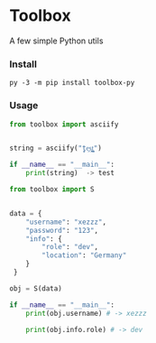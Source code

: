 # Toolbox
A few simple Python utils

### Install
```shell
py -3 -m pip install toolbox-py
```

### Usage
```py
from toolbox import asciify


string = asciify("t̤̜̗e͖s̯̘͓t̜̣̮̼͉̣̜")

if __name__ == "__main__":
    print(string)  -> test
```

```py
from toolbox import S


data = {
    "username": "xezzz",
    "password": "123",
    "info": {
        "role": "dev",
        "location": "Germany"
    }
 }

obj = S(data)

if __name__ == "__main__":
    print(obj.username) # -> xezzz

    print(obj.info.role) # -> dev
```

